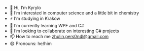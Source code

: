 - 👋 Hi, I’m Kyrylo
- 👀 I’m interested in computer science and a little bit in chemistry
- ⚡ I’m studying in Krakow
- 🌱 I’m currently learning WPF and C#
- 💞️ I’m looking to collaborate on interesting C# projects
- 📫 How to reach me zhulin.pers0n4l@gmail.com
- 😄 Pronouns: he/him

<!---
theKyrylo/theKyrylo is a ✨ special ✨ repository because its `README.md` (this file) appears on your GitHub profile.
You can click the Preview link to take a look at your changes.
--->
